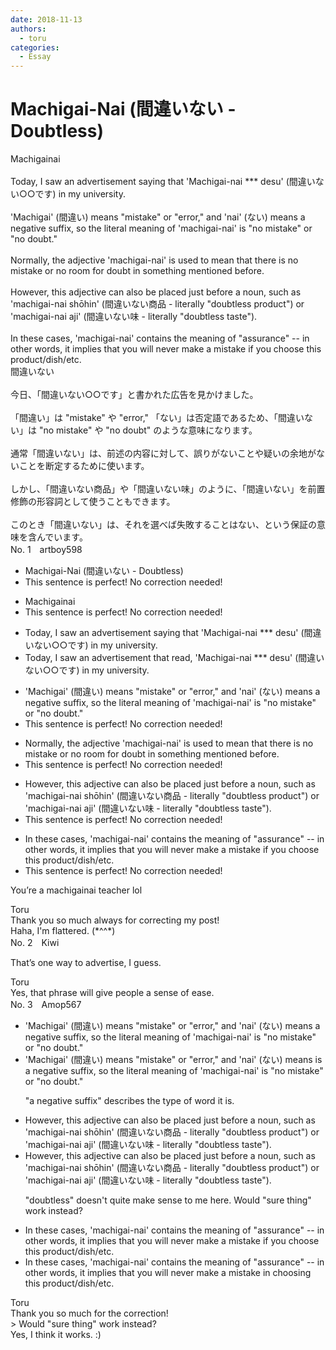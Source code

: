 ```yaml
---
date: 2018-11-13
authors:
  - toru
categories:
  - Essay
---
```


<h1 id="subject_show">Machigai-Nai (間違いない - Doubtless)</h1>
<div class="date" hidden>Nov 13, 2018 15:10</div>
<div id="post"><div id="body_show_ori">
Machigainai<br/><br/>Today, I saw an advertisement saying that 'Machigai-nai *** desu' (間違いない○○です) in my university.<br/><br/>'Machigai' (間違い) means "mistake" or "error," and 'nai' (ない) means a negative suffix, so the literal meaning of 'machigai-nai' is "no mistake" or "no doubt."<br/><br/>Normally, the adjective 'machigai-nai' is used to mean that there is no mistake or no room for doubt in something mentioned before.<br/><br/>However, this adjective can also be placed just before a noun, such as 'machigai-nai shōhin' (間違いない商品 - literally "doubtless product") or 'machigai-nai aji' (間違いない味 - literally "doubtless taste").<br/><br/>In these cases, 'machigai-nai' contains the meaning of "assurance" -- in other words, it implies that you will never make a mistake if you choose this product/dish/etc.
</div></div>

<!-- more -->

<div id="post_ja"><div id="body_show_mo">
間違いない<br/><br/>今日、「間違いない○○です」と書かれた広告を見かけました。<br/><br/>「間違い」は "mistake" や "error," 「ない」は否定語であるため、「間違いない」は "no mistake" や "no doubt" のような意味になります。<br/><br/>通常「間違いない」は、前述の内容に対して、誤りがないことや疑いの余地がないことを断定するために使います。<br/><br/>しかし、「間違いない商品」や「間違いない味」のように、「間違いない」を前置修飾の形容詞として使うこともできます。<br/><br/>このとき「間違いない」は、それを選べば失敗することはない、という保証の意味を含んでいます。
</div></div>
<div id="block"><div class="first_name"> No. 1　<span class="just_name">artboy598</span></div><div id="block2">
<ul class="correction_field">
<li class="incorrect">Machigai-Nai (間違いない - Doubtless)</li>
<li class="corrected perfect">This sentence is perfect! No correction needed!</li>
</ul>
<ul class="correction_field">
<li class="incorrect">Machigainai</li>
<li class="corrected perfect">This sentence is perfect! No correction needed!</li>
</ul>
<ul class="correction_field">
<li class="incorrect">Today, I saw an advertisement saying that 'Machigai-nai *** desu' (間違いない○○です) in my university.</li>
<li class="corrected correct">
Today, I saw an advertisement <span class="f_bold">that</span> <span class="f_bold">read,</span> 'Machigai-nai *** desu' (間違いない○○です) in my university.
</li>
</ul>
<ul class="correction_field">
<li class="incorrect">'Machigai' (間違い) means "mistake" or "error," and 'nai' (ない) means a negative suffix, so the literal meaning of 'machigai-nai' is "no mistake" or "no doubt."</li>
<li class="corrected perfect">This sentence is perfect! No correction needed!</li>
</ul>
<ul class="correction_field">
<li class="incorrect">Normally, the adjective 'machigai-nai' is used to mean that there is no mistake or no room for doubt in something mentioned before.</li>
<li class="corrected perfect">This sentence is perfect! No correction needed!</li>
</ul>
<ul class="correction_field">
<li class="incorrect">However, this adjective can also be placed just before a noun, such as 'machigai-nai shōhin' (間違いない商品 - literally "doubtless product") or 'machigai-nai aji' (間違いない味 - literally "doubtless taste").</li>
<li class="corrected perfect">This sentence is perfect! No correction needed!</li>
</ul>
<ul class="correction_field">
<li class="incorrect">In these cases, 'machigai-nai' contains the meaning of "assurance" -- in other words, it implies that you will never make a mistake if you choose this product/dish/etc.</li>
<li class="corrected perfect">This sentence is perfect! No correction needed!</li>
</ul>
<p class="comment_small">
 You’re a machigainai teacher lol
</p>

</div><div class="name"><span class="just_name">Toru</span><br>
Thank you so much always for correcting my post!<br/>Haha, I'm flattered. (*^^*)
</div>
</div>
<div id="block"><div class="first_name"> No. 2　<span class="just_name">Kiwi</span></div><div id="block2">
<p class="comment_small">
 That’s one way to advertise, I guess.
</p>

</div><div class="name"><span class="just_name">Toru</span><br>
Yes, that phrase will give people a sense of ease.
</div>
</div>
<div id="block"><div class="first_name"> No. 3　<span class="just_name">Amop567</span></div><div id="block2">
<ul class="correction_field">
<li class="incorrect">'Machigai' (間違い) means "mistake" or "error," and 'nai' (ない) means a negative suffix, so the literal meaning of 'machigai-nai' is "no mistake" or "no doubt."</li>
<li class="corrected correct">
'Machigai' (間違い) means "mistake" or "error," and 'nai' (ない) <span class="sline"><span class="f_red">means</span></span> <span class="f_blue">is</span> a negative suffix, so the literal meaning of 'machigai-nai' is "no mistake" or "no doubt."
<p class="correction_comment">"a negative suffix" describes the type of word it is.</p>
</li>
</ul>
<ul class="correction_field">
<li class="incorrect">However, this adjective can also be placed just before a noun, such as 'machigai-nai shōhin' (間違いない商品 - literally "doubtless product") or 'machigai-nai aji' (間違いない味 - literally "doubtless taste").</li>
<li class="corrected correct">
However, this adjective can also be placed just before a noun, such as 'machigai-nai shōhin' (間違いない商品 - literally "doubtless product") or 'machigai-nai aji' (間違いない味 - literally "doubtless taste").
<p class="correction_comment">"doubtless" doesn't quite make sense to me here. Would "sure thing" work instead?</p>
</li>
</ul>
<ul class="correction_field">
<li class="incorrect">In these cases, 'machigai-nai' contains the meaning of "assurance" -- in other words, it implies that you will never make a mistake if you choose this product/dish/etc.</li>
<li class="corrected correct">
In these cases, 'machigai-nai' contains the meaning of "assurance" -- in other words, it implies that you will never make a mistake <span class="f_blue">in choosing </span>this product/dish/etc.
</li>
</ul>
</div><div class="name"><span class="just_name">Toru</span><br>
Thank you so much for the correction! <br/>&gt; Would "sure thing" work instead?<br/>Yes, I think it works. :)
</div>
</div>
